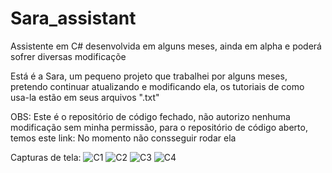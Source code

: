 # Sara_assistant
Assistente em C# desenvolvida em alguns meses, ainda em alpha e poderá sofrer diversas modificaçõe

Está é a Sara, um pequeno projeto que trabalhei por alguns meses, pretendo continuar atualizando e modificando ela, os tutoriais de como usa-la estão em seus arquivos ".txt"

OBS: Este é o repositório de código fechado, não autorizo nenhuma modificação sem minha permissão, para o repositório de código aberto, temos este link: 
 No momento não consseguir rodar ela 

Capturas de tela:
![C1](https://user-images.githubusercontent.com/110243166/182151050-5b590b3b-6ee6-4cf0-a278-8d5f2b162db7.png)
![C2](https://user-images.githubusercontent.com/110243166/182151055-6155fb34-ece0-424d-ac5f-0e699306b729.png)
![C3](https://user-images.githubusercontent.com/110243166/182151059-8e128e2d-95ba-4a10-965b-5ca9d96c38de.png)
![C4](https://user-images.githubusercontent.com/110243166/182151061-836b05f4-06b4-4b82-82ab-d9621deb23a9.png)
